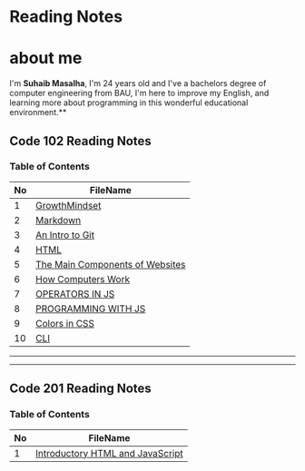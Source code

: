 

# Reading Notes 

# about me 
 I'm **Suhaib Masalha**, I'm 24 years old and I've a bachelors degree of computer engineering from BAU,  I'm here to improve my English, and learning more about programming in this wonderful educational environment.**



## Code 102 Reading Notes
### Table of Contents 

No | FileName
---|----------
1 | [GrowthMindset](https://masalha-96.github.io/reading-notes/Code%20102/GrowthMindset)
2 | [Markdown](https://masalha-96.github.io/reading-notes/Code%20102/Read01)
3 | [An Intro to Git](https://masalha-96.github.io/reading-notes/Code%20102/Read02)
4 | [HTML](https://masalha-96.github.io/reading-notes/Code%20102/Read03)
5 | [The Main Components of Websites](https://masalha-96.github.io/reading-notes/Code%20102/Read04a)
6 | [How Computers Work](https://masalha-96.github.io/reading-notes/Code%20102/Read04b)
7 | [OPERATORS IN JS](https://masalha-96.github.io/reading-notes/Code%20102/Read05)
8 | [PROGRAMMING WITH JS](https://masalha-96.github.io/reading-notes/Code%20102/Read06)
9 | [Colors in CSS](https://masalha-96.github.io/reading-notes/Code%20102/Read07)
10 | [CLI](https://masalha-96.github.io/reading-notes/Code%20102/Read09)


---
---



## Code 201 Reading Notes
### Table of Contents 

No | FileName
---|----------
1 | [ Introductory HTML and JavaScript](https://masalha-96.github.io/reading-notes/Code%20201/class-01)






	





